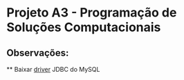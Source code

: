 # Projeto A3 - Programação de Soluções Computacionais



## Observações:
** Baixar [driver](https://dev.mysql.com/downloads/connector/j/) JDBC do MySQL
